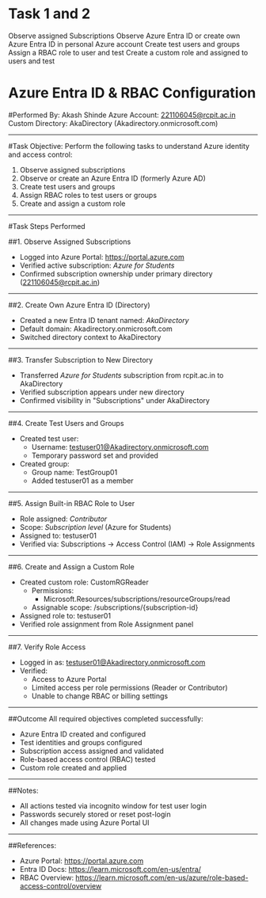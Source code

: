 # Task 1 and 2
Observe assigned Subscriptions Observe Azure Entra ID or create own Azure Entra ID in personal Azure account Create test users and groups Assign a RBAC role to user and test Create a custom role and assigned to users and test

# Azure Entra ID & RBAC Configuration 

#Performed By:
Akash Shinde 
Azure Account: 221106045@rcpit.ac.in  
Custom Directory: AkaDirectory (Akadirectory.onmicrosoft.com)

---

#Task Objective:
Perform the following tasks to understand Azure identity and access control:
1. Observe assigned subscriptions
2. Observe or create an Azure Entra ID (formerly Azure AD)
3. Create test users and groups
4. Assign RBAC roles to test users or groups
5. Create and assign a custom role

---

#Task Steps Performed

##1. Observe Assigned Subscriptions
- Logged into Azure Portal: https://portal.azure.com
- Verified active subscription: *Azure for Students*
- Confirmed subscription ownership under primary directory (221106045@rcpit.ac.in)

---

##2. Create Own Azure Entra ID (Directory)
- Created a new Entra ID tenant named: *AkaDirectory*
- Default domain: Akadirectory.onmicrosoft.com
- Switched directory context to AkaDirectory

---

##3. Transfer Subscription to New Directory
- Transferred *Azure for Students* subscription from rcpit.ac.in to AkaDirectory
- Verified subscription appears under new directory
- Confirmed visibility in "Subscriptions" under AkaDirectory

---

##4. Create Test Users and Groups
- Created test user:
  - Username: testuser01@Akadirectory.onmicrosoft.com
  - Temporary password set and provided
- Created group:
  - Group name: TestGroup01
  - Added testuser01 as a member

---

##5. Assign Built-in RBAC Role to User
- Role assigned: *Contributor*
- Scope: *Subscription level* (Azure for Students)
- Assigned to: testuser01
- Verified via: Subscriptions → Access Control (IAM) → Role Assignments

---

##6. Create and Assign a Custom Role
- Created custom role: CustomRGReader
  - Permissions:
    - Microsoft.Resources/subscriptions/resourceGroups/read
  - Assignable scope: /subscriptions/{subscription-id}
- Assigned role to: testuser01
- Verified role assignment from Role Assignment panel

---

##7. Verify Role Access
- Logged in as: testuser01@Akadirectory.onmicrosoft.com
- Verified:
  - Access to Azure Portal
  - Limited access per role permissions (Reader or Contributor)
  - Unable to change RBAC or billing settings

---

##Outcome
All required objectives completed successfully:
- Azure Entra ID created and configured
- Test identities and groups configured
- Subscription access assigned and validated
- Role-based access control (RBAC) tested
- Custom role created and applied

---
##Notes:
- All actions tested via incognito window for test user login
- Passwords securely stored or reset post-login
- All changes made using Azure Portal UI

---

##References:
- Azure Portal: https://portal.azure.com
- Entra ID Docs: https://learn.microsoft.com/en-us/entra/
- RBAC Overview: https://learn.microsoft.com/en-us/azure/role-based-access-control/overview 

